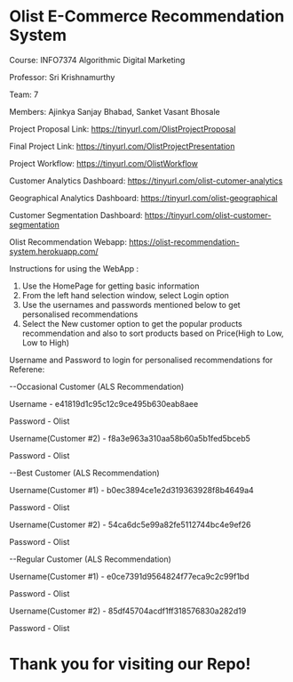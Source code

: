 # Olist E-Commerce Recommendation System
Course: INFO7374 Algorithmic Digital Marketing

Professor: Sri Krishnamurthy

Team: 7

Members: Ajinkya Sanjay Bhabad, Sanket Vasant Bhosale

Project Proposal Link: https://tinyurl.com/OlistProjectProposal

Final Project Link: https://tinyurl.com/OlistProjectPresentation

Project Workflow: https://tinyurl.com/OlistWorkflow

Customer Analytics Dashboard: https://tinyurl.com/olist-cutomer-analytics

Geographical Analytics Dashboard: https://tinyurl.com/olist-geographical

Customer Segmentation Dashboard: https://tinyurl.com/olist-customer-segmentation

Olist Recommendation Webapp: https://olist-recommendation-system.herokuapp.com/

Instructions for using the WebApp :
1. Use the HomePage for getting basic information 
2. From the left hand selection window, select Login option
3. Use the usernames and passwords mentioned below to get personalised recommendations
4. Select the New customer option to get the popular products recommendation and also to sort products based on Price(High to Low, Low to High)

Username and Password to login for personalised recommendations for Referene:

--Occasional Customer (ALS Recommendation)

Username - e41819d1c95c12c9ce495b630eab8aee

Password - Olist

Username(Customer #2) - f8a3e963a310aa58b60a5b1fed5bceb5

Password - Olist

--Best Customer (ALS Recommendation)

Username(Customer #1) - b0ec3894ce1e2d319363928f8b4649a4

Password - Olist

Username(Customer #2) - 54ca6dc5e99a82fe5112744bc4e9ef26

Password - Olist

--Regular Customer (ALS Recommendation)

Username(Customer #1) - e0ce7391d9564824f77eca9c2c99f1bd

Password - Olist

Username(Customer #2) - 85df45704acdf1ff318576830a282d19

Password - Olist


# Thank you for visiting our Repo!
